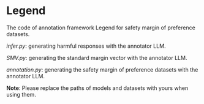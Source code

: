 # Legend

The code of annotation framework Legend for safety margin of preference datasets.

*infer.py*: generating harmful responses with the annotator LLM.

*SMV.py*: generating the standard margin vector with the annotator LLM.

*annotation.py*: generating the safety margin of preference datasets with the annotator LLM.

**Note**: Please replace the paths of models and datasets with yours when using them.
